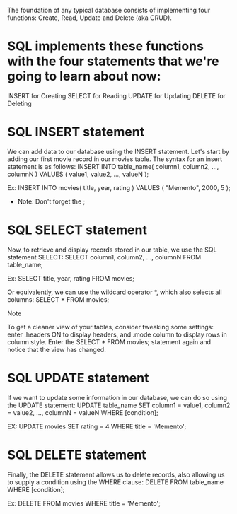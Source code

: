 The foundation of any typical database consists of implementing four functions: Create, Read, Update and Delete (aka CRUD).

# SQL implements these functions with the four statements that we're going to learn about now:
INSERT for Creating
SELECT for Reading
UPDATE for Updating
DELETE for Deleting


# SQL INSERT statement
We can add data to our database using the INSERT statement. Let's start by adding our first movie record in our movies table. The syntax for an insert statement is as follows:
INSERT INTO table_name( column1, column2, ..., columnN )
VALUES ( value1, value2, ..., valueN );

Ex:
INSERT INTO movies( title, year, rating ) VALUES ( "Memento", 2000, 5 );
* Note:
Don't forget the ;


# SQL SELECT statement 
Now, to retrieve and display records stored in our table, we use the SQL statement SELECT:
SELECT column1, column2, ..., columnN
FROM table_name;

Ex:
SELECT title, year, rating FROM movies;

Or equivalently, we can use the wildcard operator *, which also selects all columns:
SELECT * FROM movies;


Note

To get a cleaner view of your tables, consider tweaking some settings: enter .headers ON to display headers, and .mode column to display rows in column style. Enter the SELECT * FROM movies; statement again and notice that the view has changed.

# SQL UPDATE statement
If we want to update some information in our database, we can do so using the UPDATE statement:
UPDATE table_name
SET column1 = value1, column2 = value2, ..., columnN = valueN
WHERE [condition];

EX:
UPDATE movies SET rating = 4 WHERE title = 'Memento';


# SQL DELETE statement 
Finally, the DELETE statement allows us to delete records, also allowing us to supply a condition using the WHERE clause: 
DELETE FROM table_name
WHERE [condition];

Ex:
DELETE FROM movies WHERE title = 'Memento';
